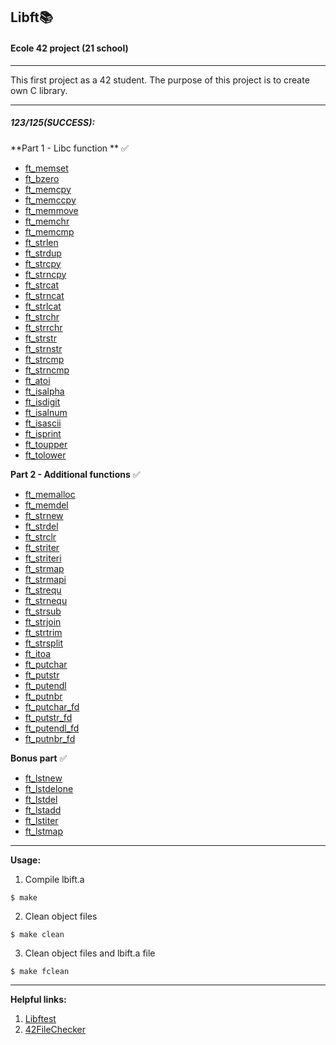 ## Libft📚

#### Ecole 42 project (21 school)

------

This first project as a 42 student. The purpose of this project is to create own C library.

------

##### 123/125(SUCCESS):

**Part 1 - Libc function ** ✅

* [ft_memset](/ft_memset.c)
* [ft_bzero](/ft_bzero.c)
* [ft_memcpy](/ft_memcpy.c)
* [ft_memccpy](/ft_memccpy.c)
* [ft_memmove](/ft_memmove.c)
* [ft_memchr](/ft_memchr.c)
* [ft_memcmp](/ft_memcmp.c)
* [ft_strlen](/ft_strlen.c)
* [ft_strdup](/ft_strdup.c)
* [ft_strcpy](/ft_strcpy.c)
* [ft_strncpy](/ft_strncpy.c)
* [ft_strcat](/ft_strcat.c)
* [ft_strncat](/ft_strncat.c)
* [ft_strlcat](/ft_strlcat.c)
* [ft_strchr](/ft_strchr.c)
* [ft_strrchr](/ft_strrchr.c)
* [ft_strstr](/ft_strstr.c)
* [ft_strnstr](/ft_strnstr.c)
* [ft_strcmp](/ft_strcmp.c)
* [ft_strncmp](/ft_strncmp.c)
* [ft_atoi](/ft_atoi.c)
* [ft_isalpha](/ft_isalpha.c)
* [ft_isdigit](/ft_isdigit.c)
* [ft_isalnum](/ft_isalnum.c)
* [ft_isascii](/ft_isascii.c)
* [ft_isprint](/ft_isprint.c)
* [ft_toupper](/ft_toupper.c)
* [ft_tolower](/ft_tolower.c)

**Part 2 - Additional functions** ✅

* [ft_memalloc](/ft_memalloc.c)
* [ft_memdel](/ft_memdel.c)
* [ft_strnew](/ft_strnew.c)
* [ft_strdel](/ft_strdel.c)
* [ft_strclr](/ft_strclr.c)
* [ft_striter](/ft_striter.c)
* [ft_striteri](/ft_striteri.c)
* [ft_strmap](/ft_strmap.c)
* [ft_strmapi](/ft_strmapi.c)
* [ft_strequ](/ft_strequ.c)
* [ft_strnequ](/ft_strnequ.c)
* [ft_strsub](/ft_strsub.c)
* [ft_strjoin](/ft_strjoin.c)
* [ft_strtrim](/ft_strtrim.c)
* [ft_strsplit](/ft_strsplit.c)
* [ft_itoa](/ft_itoa.c)
* [ft_putchar](/ft_putchar.c)
* [ft_putstr](/libft/ft_putstr.c)
* [ft_putendl](/ft_putendl.c)
* [ft_putnbr](/ft_putnbr.c)
* [ft_putchar_fd](/ft_putchar_fd.c)
* [ft_putstr_fd](/ft_putstr_fd.c)
* [ft_putendl_fd](/ft_putendl_fd.c)
* [ft_putnbr_fd](/ft_putnbr_fd.c)

**Bonus part** ✅

* [ft_lstnew](/ft_lstnew.c)
* [ft_lstdelone](/ft_lstdelone.c)
* [ft_lstdel](/ft_lstdel.c)
* [ft_lstadd](/ft_lstadd.c)
* [ft_lstiter](/ft_lstiter.c)
* [ft_lstmap](/ft_lstmap.c)

------

**Usage:**

1. Compile lbift.a

```
$ make
```

2. Clean object files

```
$ make clean
```

3. Clean object files and lbift.a file

```
$ make fclean
```
------

**Helpful links:**

1. [Libftest](https://github.com/jtoty/Libftes)
2. [42FileChecker](https://github.com/jgigault/42FileChecker)

